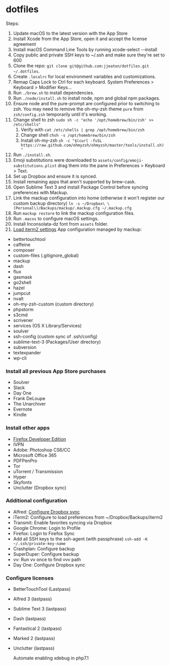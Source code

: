# dotfiles


Steps:

1. Update macOS to the latest version with the App Store
1. Install Xcode from the App Store, open it and accept the license agreement
1. Install macOS Command Line Tools by running xcode-select --install
1. Copy public and private SSH keys to ~/.ssh and make sure they're set to 600
1. Clone the repo: `git clone git@github.com:jjeaton/dotfiles.git ~/.dotfiles`.
2. Create `.localrc` for local environment variables and customizations.
3. Remap Caps Lock to Ctrl for each keyboard.
   System Preferences > Keyboard > Modifier Keys...
4. Run `./brew.sh` to install dependencies.
7. Run `./node/install.sh` to install node, npm and global npm packages.
9. Ensure node and the pure-prompt are configured prior to switching to zsh. You may need to remove the oh-my-zsh theme `pure` from `zsh/config.zsh` temporarily until it's working.
5. Change shell to zsh `sudo sh -c "echo '/opt/homebrew/bin/zsh' >> /etc/shells"`
	1. Verify with `cat /etc/shells | grep /opt/homebrew/bin/zsh`
	2. Change shell `chsh -s /opt/homebrew/bin/zsh`
    3. Install oh-my-zsh `sh -c "$(curl -fsSL https://raw.github.com/ohmyzsh/ohmyzsh/master/tools/install.sh)"`
2. Run `./install.sh`.
4. Emoji substitutions were downloaded to `assets/config/emoji-substitutions.plist` drag them into the pane in Preferences > Keyboard > Text.
1. Set up Dropbox and ensure it is synced.
2. Install remaining apps that aren't supported by brew-cask.
3. Open Sublime Text 3 and install Package Control before syncing preferences with Mackup.
5. Link the mackup configuration into home (otherwise it won't register our custom backup directory) `ln -s ~/Dropbox\ \(Personal\)/Backups/mackup/.mackup.cfg ~/.mackup.cfg`
6. Run `mackup restore` to link the mackup configuration files.
7. Run `.macos` to configure macOS settings.
8. Install Inconsolata-dz font from `assets` folder.
9. [Load iterm2 settings](https://gitlab.com/gnachman/iterm2/-/issues/8029#note_200395054)
App configuration managed by mackup:

* bettertouchtool
* caffeine
* composer
* custom-files (.gitignore_global)
* mackup
* dash
* flux
* gasmask
* go2shell
* hazel
* jumpcut
* nvalt
* oh-my-zsh-custom (custom directory)
* phpstorm
* s3cmd
* scrivener
* services (OS X Library/Services)
* soulver
* ssh-config (custom sync of .ssh/config)
* sublime-text-3 (Packages/User directory)
* subversion
* textexpander
* wp-cli

### Install all previous App Store purchases

* Soulver
* Slack
* Day One
* Frank DeLoupe
* The Unarchiver
* Evernote
* Kindle


### Install other apps

* [Firefox Developer Edition](https://www.mozilla.org/en-US/firefox/developer/)
* IVPN
* Adobe: Photoshop CS6/CC
* Microsoft Office 365
* PDFPenPro
* Tor
* uTorrent / Transmission
* Hyper
* Skyfonts
* Unclutter (Dropbox sync)

### Additional configuration

* Alfred: [Configure Dropbox sync](https://www.alfredapp.com/help/advanced/sync/)
* iTerm2: Configure to load preferences from ~/Dropbox/Backups/iterm2
* Transmit: Enable favorites syncing via Dropbox
* Google Chrome: Login to Profile
* Firefox: Login to Firefox Sync
* Add all SSH keys to the ssh-agent (with passphrase) `ssh-add -K ~/.ssh/private-key-name`
* Crashplan: Configure backup
* SuperDuper: Configure backup
* vv: Run vv once to find vvv path
* Day One: Configure Dropbox sync

### Configure licenses


* BetterTouchTool (Lastpass)
* Alfred 3 (lastpass)
* Sublime Text 3 (lastpass)
* Dash (lastpass)
* Fantastical 2 (lastpass)
* Marked 2 (lastpass)
* Unclutter (lastpass)

    Automate enabling xdebug in php7.1


